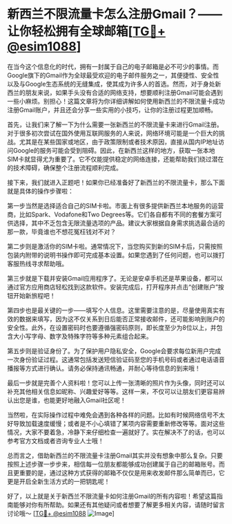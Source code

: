 # 新西兰不限流量卡怎么注册Gmail？——让你轻松拥有全球邮箱[[TG💪+ @esim1088](https://t.me/s/esim1088)]

在当今这个信息化的时代，拥有一封属于自己的电子邮箱是必不可少的事情。而Google旗下的Gmail作为全球最受欢迎的电子邮件服务之一，其便捷性、安全性以及与Google生态系统的无缝集成，使其成为许多人的首选。然而，对于身处新西兰的朋友来说，如果手头没有合适的网络支持，想要顺利注册Gmail可能会遇到一些小麻烦。别担心！这篇文章将为你详细讲解如何使用新西兰的不限流量卡成功注册Gmail账户，并且还会分享一些实用的小技巧，让你的注册过程更加顺畅。

首先，让我们来了解一下为什么需要一张新西兰的不限流量卡来进行Gmail注册。对于很多初次尝试在国外使用互联网服务的人来说，网络环境可能是一个巨大的挑战。尤其是在某些国家或地区，由于政策限制或者技术原因，直接从国内IP地址访问Google的服务可能会受到阻碍。因此，在新西兰这样的地方，获取一张本地SIM卡就显得尤为重要了。它不仅能提供稳定的网络连接，还能帮助我们绕过潜在的技术障碍，确保整个注册流程顺利完成。

接下来，我们就进入正题吧！如果你已经准备好了新西兰的不限流量卡，那么下面就是具体的操作步骤啦：

第一步当然是选择适合自己的SIM卡啦。市面上有很多提供新西兰本地服务的运营商，比如Spark、Vodafone和Two Degrees等。它们各自都有不同的套餐方案可供选择，其中不乏包含无限流量选项的产品。建议大家根据自身需求挑选最合适的那一款，毕竟谁也不想花冤枉钱对不对？

第二步则是激活你的SIM卡啦。通常情况下，当您购买到新的SIM卡后，只需按照包装内附带的说明书操作即可完成基本设置。如果您遇到了任何问题，也可以拨打客服热线寻求帮助哦。

第三步就是下载并安装Gmail应用程序了。无论是安卓手机还是苹果设备，都可以通过官方应用商店轻松找到这款软件。安装完成后，打开程序并点击“创建账户”按钮开始新旅程吧！

第四步也是最关键的一步——填写个人信息。这里需要注意的是，尽量使用真实有效的数据来填写，因为这不仅关系到日后能否正常接收邮件，还可能影响到账户的安全性。此外，在设置密码时也要遵循强密码原则，即长度至少为8位以上，并包含大小写字母、数字及特殊字符等多种元素组合起来。

第五步则是验证身份了。为了保护用户隐私安全，Google会要求每位新用户完成一次身份验证过程。这通常包括发送短信验证码至您的手机号码或者通过电话语音播报等方式进行确认。请务必保持通讯畅通，并耐心等待信息的到来哦！

最后一步就是完善个人资料啦！您可以上传一张清晰的照片作为头像，同时还可以补充其他相关信息如昵称、兴趣爱好等等。这样一来，不仅可以让朋友们更容易辨认出您是谁，也能更好地融入Gmail社区呢！

当然啦，在实际操作过程中难免会遇到各种各样的问题。比如有时候网络信号不太好导致加载速度缓慢；或者是不小心填错了某项内容需要重新修改等等。面对这些情况，大家不要着急，冷静下来仔细检查一遍就好了。实在解决不了的话，也可以参考官方文档或者咨询专业人士哦！

总而言之，借助新西兰的不限流量卡注册Gmail其实并没有想象中那么复杂。只要按照上述步骤一步步来，相信每一位朋友都能够成功创建属于自己的邮箱账号。而且更重要的是，通过这种方式获得的邮箱不仅仅是用来收发邮件那么简单而已，它更是开启全新生活方式的一把钥匙呢！

好了，以上就是关于新西兰不限流量卡如何注册Gmail的所有内容啦！希望这篇指南能够对你有所帮助。如果还有其他疑问或者想要了解更多相关内容，请随时留言讨论哦～ [[TG💪+ @esim1088](https://t.me/s/esim1088) ![Image](https://i.postimg.cc/4NQfJmqS/Snipaste-2025-05-13-00-14-12.png)]